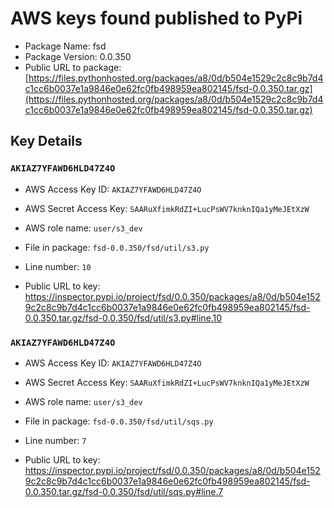 # AWS keys found published to PyPi

* Package Name: fsd
* Package Version: 0.0.350
* Public URL to package: [https://files.pythonhosted.org/packages/a8/0d/b504e1529c2c8c9b7d4c1cc6b0037e1a9846e0e62fc0fb498959ea802145/fsd-0.0.350.tar.gz](https://files.pythonhosted.org/packages/a8/0d/b504e1529c2c8c9b7d4c1cc6b0037e1a9846e0e62fc0fb498959ea802145/fsd-0.0.350.tar.gz)

## Key Details

### `AKIAZ7YFAWD6HLD47Z4O`

* AWS Access Key ID: `AKIAZ7YFAWD6HLD47Z4O`
* AWS Secret Access Key: `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` 
* AWS role name: `user/s3_dev`
* File in package: `fsd-0.0.350/fsd/util/s3.py`
* Line number: `10`

* Public URL to key: https://inspector.pypi.io/project/fsd/0.0.350/packages/a8/0d/b504e1529c2c8c9b7d4c1cc6b0037e1a9846e0e62fc0fb498959ea802145/fsd-0.0.350.tar.gz/fsd-0.0.350/fsd/util/s3.py#line.10



### `AKIAZ7YFAWD6HLD47Z4O`

* AWS Access Key ID: `AKIAZ7YFAWD6HLD47Z4O`
* AWS Secret Access Key: `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` 
* AWS role name: `user/s3_dev`
* File in package: `fsd-0.0.350/fsd/util/sqs.py`
* Line number: `7`

* Public URL to key: https://inspector.pypi.io/project/fsd/0.0.350/packages/a8/0d/b504e1529c2c8c9b7d4c1cc6b0037e1a9846e0e62fc0fb498959ea802145/fsd-0.0.350.tar.gz/fsd-0.0.350/fsd/util/sqs.py#line.7


